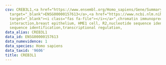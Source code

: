 ```yaml
---
csv: CREB3L1,<a href="https://www.ensembl.org/Homo_sapiens/Gene/Summary?db=core;g=ENSG00000157613"
  target="_blank">ENSG00000157613</a>,<a href="https://www.ncbi.nlm.nih.gov/pubmed/22863008"
  target="_blank"><i class="fas fa-file"></i></a>",chromatin immunoprecipitation assay,direct
  interaction,breast epithelium, HME1 cell, R2,nucleotide sequence identification,nucleotide
  sequence identification,transcriptional regulation,
data_alias: CREB3L1
data_id: ENSG00000157613
data_numevidence: 1
data_species: Homo sapiens
data_taxid: '9606'
title: CREB3L1
---
```


